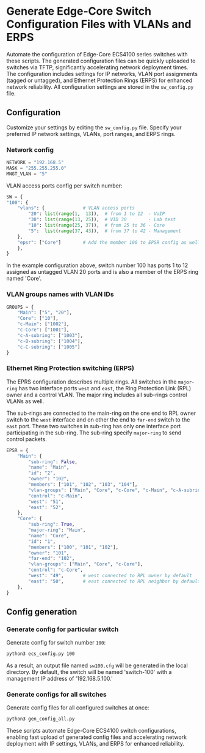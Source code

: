 # Generate Edge-Core Switch Configuration Files with VLANs and ERPS

Automate the configuration of Edge-Core ECS4100 series switches with these scripts. The generated configuration files can be quickly uploaded to switches via TFTP, significantly accelerating network deployment times. The configuration includes settings for IP networks, VLAN port assignments (tagged or untagged), and Ethernet Protection Rings (ERPS) for enhanced network reliability. All configuration settings are stored in the `sw_config.py` file.

## Configuration

Customize your settings by editing the `sw_config.py` file. Specify your preferred IP network settings, VLANs, port ranges, and ERPS rings.

### Network config

```python
NETWORK = "192.168.5"
MASK = "255.255.255.0"
MNGT_VLAN = "5"
```

VLAN access ports config per switch number:

```python
SW = {
"100": {
    "vlans": {              # VLAN access ports
        "20": list(range(1,  13)),  # from 1 to 12  - VoIP
        "30": list(range(13, 25)),  # VID 30        - Lab test
        "10": list(range(25, 37)),  # from 25 to 36 - Core
        "5":  list(range(37, 43)),  # from 37 to 42 - Management
    },
    "epsr": ["Core"]        # Add the member 100 to EPSR config as well
    },
}
```

In the example configuration above, switch number 100 has ports 1 to 12 assigned as untagged VLAN 20 ports and is also a member of the ERPS ring named 'Core'.

### VLAN groups names with VLAN IDs

```python
GROUPS = {
    "Main": ["5", "20"],
    "Core": ["10"],
    "c-Main": ["1002"],
    "c-Core": ["1001"],
    "c-A-subring": ["1003"],
    "c-B-subring": ["1004"],
    "c-C-subring": ["1005"]
}
```

### Ethernet Ring Protection switching (ERPS)

The EPRS configuration describes multiple rings. All switches in the `major-ring` has two interface ports `west` and `east`, the Ring Protection Link (RPL) owner and a control VLAN. The major ring includes all sub-rings control VLANs as well.

The sub-rings are connected to the main-ring on the one end to RPL owner switch to the `west` interface and on other the end to `far-end` switch to the `east` port. These two switches in sub-ring has only one interface port participating in the sub-ring. The sub-ring specify `major-ring` to send control packets.

```python
EPSR = {
    "Main": {
        "sub-ring": False,
        "name": "Main",
        "id": "2",
        "owner": "102",
        "members": ["101", "102", "103", "104"],
        "vlan-groups": ["Main", "Core", "c-Core", "c-Main", "c-A-subring", "c-B-subring", "c-C-subring"],
        "control": "c-Main",
        "west": "51",
        "east": "52",
    },
    "Core": {
        "sub-ring": True,
        "major-ring": "Main",
        "name": "Core",
        "id": "1",
        "members": ["100", "101", "102"],
        "owner": "101",
        "far-end": "102",
        "vlan-groups": ["Main", "Core", "c-Core"],
        "control": "c-Core",
        "west": "49",       # west connected to RPL owner by default
        "east": "50",       # east connected to RPL neighbor by default
    },
}
```

## Config generation

### Generate config for particular switch

Generate config for switch number `100`:
```sh
python3 ecs_config.py 100
```

As a result, an output file named `sw100.cfg` will be generated in the local directory. By default, the switch will be named 'switch-100' with a management IP address of '192.168.5.100.'

### Generate configs for all switches

Generate config files for all configured switches at once:
```sh
python3 gen_config_all.py
```

These scripts automate Edge-Core ECS4100 switch configurations, enabling fast upload of generated config files and accelerating network deployment with IP settings, VLANs, and ERPS for enhanced reliability.
